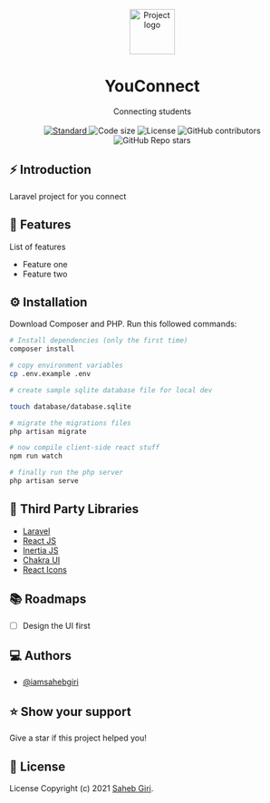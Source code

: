 <p align="center">
  <a href="https://30days30projects.vercel.app/">
    <img alt="Project logo" height="80" src="https://raw.githubusercontent.com/iamsahebgiri/30days30projects/main/public/logo.svg">
  </a>
</p>
<h1 align="center">YouConnect</h1>
<div align="center">
Connecting students
</div>

<br />

<div align="center">
  <a href="https://standardjs.com">
    <img src="https://img.shields.io/badge/code%20style-standard-brightgreen.svg?style=flat-square"
      alt="Standard" />
  </a>
  
  <img src="https://img.shields.io/github/languages/code-size/iamsahebgiri/you-connect?style=flat-square" alt="Code size" />

  <img src="https://img.shields.io/github/license/iamsahebgiri/you-connect?style=flat-square" alt="License" />

  <img alt="GitHub contributors" src="https://img.shields.io/github/contributors/iamsahebgiri/you-connect?style=flat-square">

  <img alt="GitHub Repo stars" src="https://img.shields.io/github/stars/iamsahebgiri/you-connect?style=social">
</div>

## ⚡️ Introduction

Laravel project for you connect

## 🎯 Features

List of features

- Feature one
- Feature two

## ⚙️ Installation

Download Composer and PHP.
Run this followed commands:

```bash
# Install dependencies (only the first time)
composer install

# copy environment variables
cp .env.example .env

# create sample sqlite database file for local dev

touch database/database.sqlite

# migrate the migrations files
php artisan migrate

# now compile client-side react stuff
npm run watch

# finally run the php server
php artisan serve

```

## 🌱 Third Party Libraries

- [Laravel](https://laravel.com/)
- [React JS](https://reactjs.org/)
- [Inertia JS](https://inertiajs.com/)
- [Chakra UI](https://chakra-ui.com/)
- [React Icons](https://react-icons.github.io/react-icons/)

## 📚️ Roadmaps

- [ ] Design the UI first

## ‎‍💻 Authors

- [@iamsahebgiri](https://github.com/iamsahebgiri)

## ⭐️ Show your support

Give a star if this project helped you!

## 📃️ License

 License Copyright (c) 2021 [Saheb Giri](https://github.com/iamsahebgiri).
